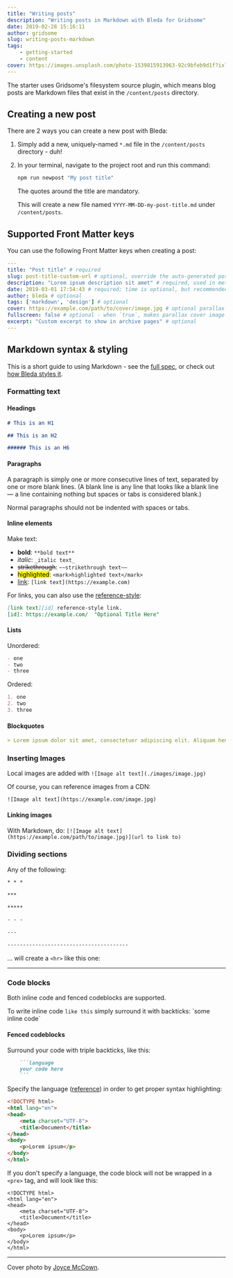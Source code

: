 ```yaml
---
title: "Writing posts"
description: "Writing posts in Markdown with Bleda for Gridsome"
date: 2019-02-28 15:16:11
author: gridsome
slug: writing-posts-markdown
tags:
    - getting-started
    - content
cover: https://images.unsplash.com/photo-1539815913963-92c9bfeb9d1f?ixlib=rb-1.2.1&ixid=eyJhcHBfaWQiOjEyMDd9&auto=format&fit=crop&w=1920&h=900&crop=bottom&q=80
---
```


The starter uses Gridsome's filesystem source plugin, which means blog posts are Markdown files that exist in the `/content/posts` directory. 

## Creating a new post

There are 2 ways you can create a new post with Bleda:

1. Simply add a new, uniquely-named `*.md` file in the `/content/posts` directory - duh!
2. In your terminal, navigate to the project root and run this command: 

    ```sh
    npm run newpost "My post title"
    ``` 
    
    The quotes around the title are mandatory. 
    
    This will create a new file named `YYYY-MM-DD-my-post-title.md` under `/content/posts`.

## Supported Front Matter keys

You can use the following Front Matter keys when creating a post:

```yaml
---
title: "Post title" # required
slug: post-title-custom-url # optional, override the auto-generated post slug
description: "Lorem ipsum description sit amet" # required, used in meta tags and RSS feed
date: 2019-03-01 17:54:43 # required; time is optional, but recommended for the <time> tag and better post sorting control
author: bleda # optional
tags: ['markdown', 'design'] # optional
cover: https://example.com/path/to/cover/image.jpg # optional parallax post cover image
fullscreen: false # optional - when `true`, makes parallax cover image take up full viewport height
excerpt: "Custom excerpt to show in archive pages" # optional
---
```

## Markdown syntax & styling

This is a short guide to using Markdown - see the [full spec](https://daringfireball.net/projects/markdown/syntax), or check out [how Bleda styles it](/markdown-styling/).

### Formatting text

#### Headings

```markdown
# This is an H1

## This is an H2

###### This is an H6
```

#### Paragraphs

A paragraph is simply one or more consecutive lines of text, separated by one or more blank lines. (A blank line is any line that looks like a blank line — a line containing nothing but spaces or tabs is considered blank.) 

Normal paragraphs should not be indented with spaces or tabs.

#### Inline elements

Make text:

- **bold**: `**bold text**`
- _italic_: `_italic text_`
- ~~strikethrough~~: `~~strikethrough text~~`
- <mark>highlighted</mark>: `<mark>highlighted text</mark>`
- [link](https://example.com): `[link text](https://example.com)`

For links, you can also use the [reference-style](https://daringfireball.net/projects/markdown/syntax#link):

```markdown
[link text][id] reference-style link.
[id]: https://example.com/  "Optional Title Here"
```

#### Lists

Unordered:

```markdown
- one
- two 
- three
```

Ordered:

```markdown
1. one
2. two
3. three
```

#### Blockquotes

```markdown
> Lorem ipsum dolor sit amet, consectetuer adipiscing elit. Aliquam hendrerit mi posuere. 
```

### Inserting Images

Local images are added with `![Image alt text](./images/image.jpg)`

Of course, you can reference images from a CDN: 

`![Image alt text](https://example.com/image.jpg)`

#### Linking images

With Markdown, do: `[![Image alt text](https://example.com/path/to/image.jpg)](url to link to)`

### Dividing sections

Any of the following:

```markdown
* * *

***

*****

- - -

---

---------------------------------------
```

... will create a `<hr>` like this one:

---

### Code blocks

Both inline code and fenced codeblocks are supported.

To write inline code `like this` simply surround it with backticks: \`some inline code\`

#### Fenced codeblocks

Surround your code with triple backticks, like this:

```markdown
    ```language
    your code here
    ```
```

Specify the language ([reference](https://github.com/octref/shiki/blob/master/packages/languages/src/lang.ts)) in order to get proper syntax highlighting:

```html
<!DOCTYPE html>
<html lang="en">
<head>
    <meta charset="UTF-8">
    <title>Document</title>
</head>
<body>
    <p>Lorem ipsum</p>
</body>
</html>
```

If you don't specify a language, the code block will not be wrapped in a `<pre>` tag, and will look like this:

```
<!DOCTYPE html>
<html lang="en">
<head>
    <meta charset="UTF-8">
    <title>Document</title>
</head>
<body>
    <p>Lorem ipsum</p>
</body>
</html>
```

---

Cover photo by [Joyce McCown](https://unsplash.com/photos/h4BIz4rPPy0).
